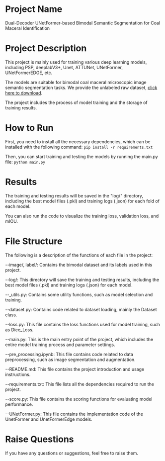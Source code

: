 # Project Name
Dual-Decoder UNetFormer-based Bimodal Semantic Segmentation for Coal Maceral Identification

# Project Description
This project is mainly used for training various deep learning models, including PSP, deeplabV3+, Unet, ATTUNet, UNetFormer, UNetFormerEDGE, etc.

The models are suitable for bimodal coal maceral microscopic image semantic segmentation tasks. We provide the unlabeled raw dataset, [click here to download](https://pan.cumt.edu.cn/share/b05dbe75a684704faf5ca340b5).

The project includes the process of model training and the storage of training results.

# How to Run
First, you need to install all the necessary dependencies, which can be installed with the following command:
```pip install -r requirements.txt```

Then, you can start training and testing the models by running the main.py file:
```python main.py```

# Results
The training and testing results will be saved in the "log/" directory, including the best model files (.pkl) and training logs (.json) for each fold of each model.

You can also run the code to visualize the training loss, validation loss, and mIOU.

# File Structure
The following is a description of the functions of each file in the project:

--image/, label/:  Contains the bimodal dataset and its labels used in this project.

--log/:  This directory will save the training and testing results, including the best model files (.pkl) and training logs (.json) for each model.

--_utils.py:  Contains some utility functions, such as model selection and training.

--dataset.py:  Contains code related to dataset loading, mainly the Dataset class.

--loss.py:  This file contains the loss functions used for model training, such as Dice_Loss.

--main.py:  This is the main entry point of the project, which includes the entire model training process and parameter settings.

--pre_processing.ipynb:  This file contains code related to data preprocessing, such as image segmentation and augmentation.

--README.md:  This file contains the project introduction and usage instructions.

--requirements.txt:  This file lists all the dependencies required to run the project.

--score.py:  This file contains the scoring functions for evaluating model performance.

--UNetFormer.py:  This file contains the implementation code of the UnetFormer and UnetFormerEdge models.

# Raise Questions
If you have any questions or suggestions, feel free to raise them.

